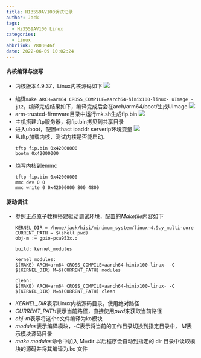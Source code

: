 ```yaml
---
title: HI3559AV100调试记录
author: Jack
tags:
  - Hi3559AV100 Linux
categories:
  - Linux
abbrlink: 7803046f
date: 2022-06-09 10:02:24
---
```




#### 内核编译与烧写
+ 内核版本4.9.37，Linux内核源码如下
![](https://cdn.jsdelivr.net/gh/JackHuang021/images@master/images20220609101727.png)
<!-- more -->
+ 编译`make ARCH=arm64 CROSS_COMPILE=aarch64-himix100-linux- uImage -j12`，编译完成结果如下，编译完成后会在arch/arm64/boot/生成UImage
![](https://cdn.jsdelivr.net/gh/JackHuang021/images@master/images20220609101926.png)
+ arm-trusted-firmware目录中运行mk.sh生成fip.bin
![](https://cdn.jsdelivr.net/gh/JackHuang021/images@master/images20220609110821.png)
+ 主机搭建tftp服务器，将fip.bin拷贝到共享目录
+ 进入uboot，配置ethact ipaddr serverip环境变量
![](https://cdn.jsdelivr.net/gh/JackHuang021/images@master/images20220609111122.png)
+ 从tftp加载内核，测试内核是否能启动、
    ```
    tftp fip.bin 0x42000000
    bootm 0x42000000
    ```
+ 烧写内核到emmc
    ```
    tftp fip.bin 0x42000000
    mmc dev 0 0
    mmc write 0 0x42000000 800 4800
    ```

#### 驱动调试
+ 参照正点原子教程搭建驱动调试环境，配置的*Makefile*内容如下
    ```
    KERNEL_DIR = /home/jack/hisi/minimum_system/linux-4.9.y_multi-core
    CURRENT_PATH = $(shell pwd)
    obj-m := gpio-pca953x.o

    build: kernel_modules

    kernel_modules: 
    $(MAKE) ARCH=arm64 CROSS_COMPILE=aarch64-himix100-linux- -C $(KERNEL_DIR) M=$(CURRENT_PATH) modules

    clean: 
    $(MAKE) ARCH=arm64 CROSS_COMPILE=aarch64-himix100-linux- -C $(KERNEL_DIR) M=$(CURRENT_PATH) clean
    ```
+ *KERNEL_DIR*表示Linux内核源码目录，使用绝对路径
+ *CURRENT_PATH*表示当前路径，直接使用*pwd*来获取当前路径
+ *obj-m*表示将这个c文件编译为ko模块
+ *modules*表示编译模块，*-C*表示将当前的工作目录切换到指定目录中， *M*表示模块源码目录
+ *make modules*命令中加入 M=dir 以后程序会自动到指定的 dir 目录中读取模块的源码并将其编译为.ko 文件
